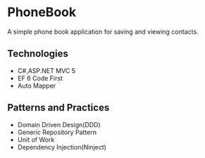 PhoneBook
=========

A simple phone book application for saving and viewing contacts.



## Technologies

* C#,ASP.NET MVC 5<br/>
* EF 6 Code First<br/>
* Auto Mapper<br/>

## Patterns and Practices

* Domain Driven Design(DDD)
* Generic Repository Pattern
* Unit of Work
* Dependency Injection(Ninject)
